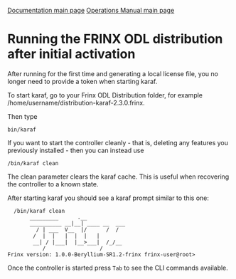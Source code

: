 [Documentation main page](https://frinxio.github.io/Frinx-docs/)
[Operations Manual main page](https://frinxio.github.io/Frinx-docs/FRINX_ODL_Distribution/operations_manual.html)
# Running the FRINX ODL distribution after initial activation

After running for the first time and generating a local license file, you no longer need to provide a token when starting karaf.

To start karaf, go to your Frinx ODL Distribution folder, for example /home/username/distribution-karaf-2.3.0.frinx.

Then type

    bin/karaf 
    

If you want to start the controller cleanly - that is, deleting any features you previously installed - then you can instead use

    /bin/karaf clean
    

The clean parameter clears the karaf cache. This is useful when recovering the controller to a known state.

After starting karaf you should see a karaf prompt similar to this one:

      /bin/karaf clean
           _________      .__                  
           __________ __|__| ____ __  ___    
             / | ___  V__  |/      /  /    
            /  |  |   |  |  |   |          
            __| / |___|  |__>___|  /_/__   
               /                 /           
    Frinx version: 1.0.0-Beryllium-SR1.2-frinx frinx-user@root>
    

Once the controller is started press `Tab` to see the CLI commands available.
